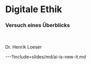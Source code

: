 # Digitale Ethik
### Versuch eines Überblicks
<br>
<br>
Dr. Henrik Loeser



---?include=slides/md/ai-is-new-it.md